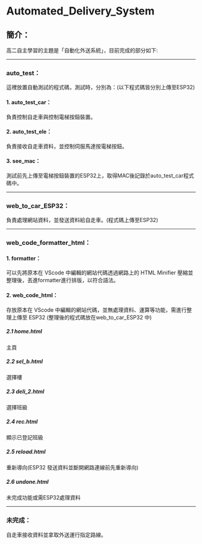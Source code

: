 # Automated_Delivery_System

## 簡介：
高二自主學習的主題是「自動化外送系統」，目前完成的部分如下:

---

### auto_test：
這裡放置自動測試的程式碼，測試時，分別為：(以下程式碼皆分別上傳至ESP32)
#### 1. auto_test_car：
負責控制自走車與控制電梯按鈕裝置。
#### 2. auto_test_ele：
負責接收自走車資料，並控制伺服馬達按電梯按鈕。
#### 3. see_mac：
測試前先上傳至電梯按鈕裝置的ESP32上，取得MAC後記錄於auto_test_car程式碼中。

---

### web_to_car_ESP32：
負責處理網站資料，並發送資料給自走車。(程式碼上傳至ESP32)

---

### web_code_formatter_html：
#### 1. formatter：
可以先將原本在 VScode 中編輯的網站代碼透過網路上的 HTML Minifier 壓縮並整理後，丟進formatter進行排版，以符合語法。
#### 2. web_code_html：
存放原本在 VScode 中編輯的網站代碼，並無處理資料、運算等功能，需進行整理上傳至 ESP32 (整理後的程式碼放在web_to_car_ESP32 中)
##### 2.1 home.html
主頁
##### 2.2 sel_b.html
選擇樓
##### 2.3 deli_2.html
選擇班級
##### 2.4 rec.html
顯示已登記班級
##### 2.5 reload.html
重新導向(ESP32 發送資料並斷開網路連線前先重新導向)
##### 2.6 undone.html
未完成功能或需ESP32處理資料

---

### 未完成：
自走車接收資料並拿取外送運行指定路線。
